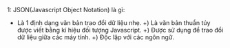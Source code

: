 1: JSON(Javascript Object Notation) là gì:
- Là 1 định dạng văn bản trao đổi dữ liệu nhẹ.
+) Là văn bản thuần túy được viết bằng kí hiệu đối tượng Javascript.
+) Được sử dụng để trao đổi dữ liệu giữa các máy tính.
+) Độc lập với các ngôn ngữ.